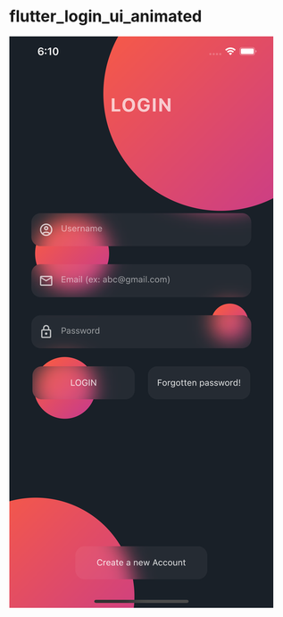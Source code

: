 # flutter_login_ui_animated

![flutter login ui animated file](https://github.com/ngphsotu/flutter_login_ui_animated/blob/main/assets/screenshot.png)
